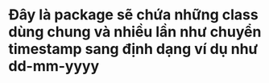 # Đây là package sẽ chứa những class dùng chung và nhiều lần như chuyển timestamp sang định dạng ví dụ như dd-mm-yyyy